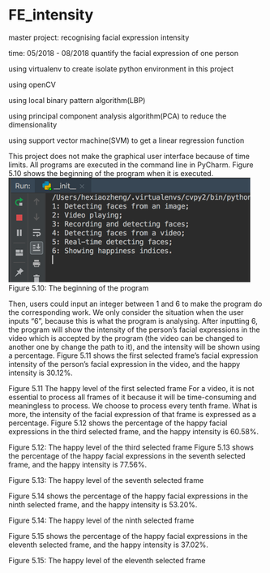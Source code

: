 # FE_intensity
master project: recognising facial expression intensity

time: 05/2018 - 08/2018
quantify the facial expression of one person

using virtualenv to create isolate python environment in this project

using openCV

using local binary pattern algorithm(LBP)

using principal component analysis algorithm(PCA) to reduce the dimensionality

using support vector machine(SVM) to get a linear regression function

This project does not make the graphical user interface because of time limits. All programs are executed in the command line in PyCharm. Figure 5.10 shows the beginning of the program when it is executed.
![image](https://github.com/XiaozhengHe/FE_intensity/blob/master/src/test/data/img/testing_results/begining.png)
Figure 5.10: The beginning of the program

Then, users could input an integer between 1 and 6 to make the program do the corresponding work. We only consider the situation when the user inputs “6”, because this is what the program is analysing. After inputting 6, the program will show the intensity of the person’s facial expressions in the video which is accepted by the program (the video can be changed to another one by change the path to it), and the intensity will be shown using a percentage. Figure 5.11 shows the first selected frame’s facial expression intensity of the person’s facial expression in the video, and the happy intensity is 30.12%.
 
Figure 5.11 The happy level of the first selected frame
For a video, it is not essential to process all frames of it because it will be time-consuming and meaningless to process. We choose to process every tenth frame. What is more, the intensity of the facial expression of that frame is expressed as a percentage. Figure 5.12 shows the percentage of the happy facial expressions in the third selected frame, and the happy intensity is 60.58%.
 
Figure 5.12: The happy level of the third selected frame
Figure 5.13 shows the percentage of the happy facial expressions in the seventh selected frame, and the happy intensity is 77.56%.
 
Figure 5.13: The happy level of the seventh selected frame

Figure 5.14 shows the percentage of the happy facial expressions in the ninth selected frame, and the happy intensity is 53.20%.
 
Figure 5.14: The happy level of the ninth selected frame

Figure 5.15 shows the percentage of the happy facial expressions in the eleventh selected frame, and the happy intensity is 37.02%.
 
Figure 5.15: The happy level of the eleventh selected frame
